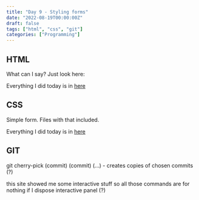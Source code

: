 ```yaml
---
title: "Day 9 - Styling forms"
date: "2022-08-19T00:00:00Z"
draft: false
tags: ["html", "css", "git"]
categories: ["Programming"]
---
```


## HTML

What can I say? Just look here:

Everything I did today is in [here](https://github.com/Szymonbaczek/quickstart/blob/main/content/study-files/009html.html "some html")

## CSS

Simple form. Files with that included.

Everything I did today is in [here](https://github.com/Szymonbaczek/quickstart/blob/main/content/study-files/009css.css "some css")

## GIT

git cherry-pick (commit) (commit) (...) - creates copies of chosen commits (?)

this site showed me some interactive stuff so all those commands are for nothing if I dispose interactive panel (?)